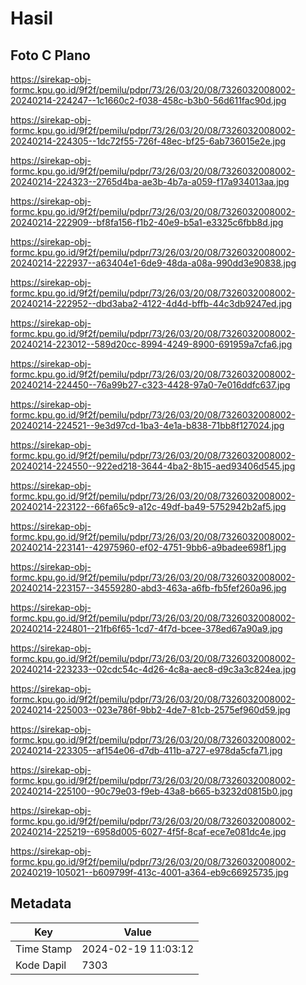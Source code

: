 # Hasil

## Foto C Plano

https://sirekap-obj-formc.kpu.go.id/9f2f/pemilu/pdpr/73/26/03/20/08/7326032008002-20240214-224247--1c1660c2-f038-458c-b3b0-56d611fac90d.jpg

https://sirekap-obj-formc.kpu.go.id/9f2f/pemilu/pdpr/73/26/03/20/08/7326032008002-20240214-224305--1dc72f55-726f-48ec-bf25-6ab736015e2e.jpg

https://sirekap-obj-formc.kpu.go.id/9f2f/pemilu/pdpr/73/26/03/20/08/7326032008002-20240214-224323--2765d4ba-ae3b-4b7a-a059-f17a934013aa.jpg

https://sirekap-obj-formc.kpu.go.id/9f2f/pemilu/pdpr/73/26/03/20/08/7326032008002-20240214-222909--bf8fa156-f1b2-40e9-b5a1-e3325c6fbb8d.jpg

https://sirekap-obj-formc.kpu.go.id/9f2f/pemilu/pdpr/73/26/03/20/08/7326032008002-20240214-222937--a63404e1-6de9-48da-a08a-990dd3e90838.jpg

https://sirekap-obj-formc.kpu.go.id/9f2f/pemilu/pdpr/73/26/03/20/08/7326032008002-20240214-222952--dbd3aba2-4122-4d4d-bffb-44c3db9247ed.jpg

https://sirekap-obj-formc.kpu.go.id/9f2f/pemilu/pdpr/73/26/03/20/08/7326032008002-20240214-223012--589d20cc-8994-4249-8900-691959a7cfa6.jpg

https://sirekap-obj-formc.kpu.go.id/9f2f/pemilu/pdpr/73/26/03/20/08/7326032008002-20240214-224450--76a99b27-c323-4428-97a0-7e016ddfc637.jpg

https://sirekap-obj-formc.kpu.go.id/9f2f/pemilu/pdpr/73/26/03/20/08/7326032008002-20240214-224521--9e3d97cd-1ba3-4e1a-b838-71bb8f127024.jpg

https://sirekap-obj-formc.kpu.go.id/9f2f/pemilu/pdpr/73/26/03/20/08/7326032008002-20240214-224550--922ed218-3644-4ba2-8b15-aed93406d545.jpg

https://sirekap-obj-formc.kpu.go.id/9f2f/pemilu/pdpr/73/26/03/20/08/7326032008002-20240214-223122--66fa65c9-a12c-49df-ba49-5752942b2af5.jpg

https://sirekap-obj-formc.kpu.go.id/9f2f/pemilu/pdpr/73/26/03/20/08/7326032008002-20240214-223141--42975960-ef02-4751-9bb6-a9badee698f1.jpg

https://sirekap-obj-formc.kpu.go.id/9f2f/pemilu/pdpr/73/26/03/20/08/7326032008002-20240214-223157--34559280-abd3-463a-a6fb-fb5fef260a96.jpg

https://sirekap-obj-formc.kpu.go.id/9f2f/pemilu/pdpr/73/26/03/20/08/7326032008002-20240214-224801--21fb6f65-1cd7-4f7d-bcee-378ed67a90a9.jpg

https://sirekap-obj-formc.kpu.go.id/9f2f/pemilu/pdpr/73/26/03/20/08/7326032008002-20240214-223233--02cdc54c-4d26-4c8a-aec8-d9c3a3c824ea.jpg

https://sirekap-obj-formc.kpu.go.id/9f2f/pemilu/pdpr/73/26/03/20/08/7326032008002-20240214-225003--023e786f-9bb2-4de7-81cb-2575ef960d59.jpg

https://sirekap-obj-formc.kpu.go.id/9f2f/pemilu/pdpr/73/26/03/20/08/7326032008002-20240214-223305--af154e06-d7db-411b-a727-e978da5cfa71.jpg

https://sirekap-obj-formc.kpu.go.id/9f2f/pemilu/pdpr/73/26/03/20/08/7326032008002-20240214-225100--90c79e03-f9eb-43a8-b665-b3232d0815b0.jpg

https://sirekap-obj-formc.kpu.go.id/9f2f/pemilu/pdpr/73/26/03/20/08/7326032008002-20240214-225219--6958d005-6027-4f5f-8caf-ece7e081dc4e.jpg

https://sirekap-obj-formc.kpu.go.id/9f2f/pemilu/pdpr/73/26/03/20/08/7326032008002-20240219-105021--b609799f-413c-4001-a364-eb9c66925735.jpg


## Metadata

| Key        | Value               |
| ---------- | ------------------- |
| Time Stamp | 2024-02-19 11:03:12 |
| Kode Dapil | 7303                |



